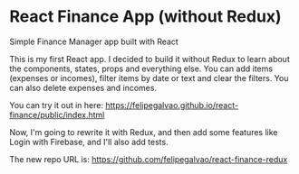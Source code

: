 # React Finance App (without Redux)

Simple Finance Manager app built with React

This is my first React app. I decided to build it without Redux to learn about the components, 
states, props and everything else. You can add items (expenses or incomes), filter items by 
date or text and clear the filters. You can also delete expenses and incomes.

You can try it out in here: https://felipegalvao.github.io/react-finance/public/index.html

Now, I'm going to rewrite it with Redux, and then add some features like Login with Firebase, 
and I'll also add tests.

The new repo URL is: https://github.com/felipegalvao/react-finance-redux